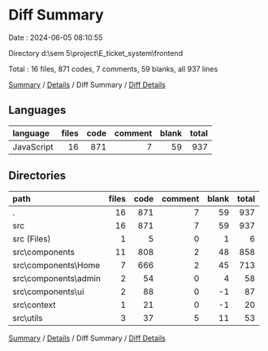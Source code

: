 # Diff Summary

Date : 2024-06-05 08:10:55

Directory d:\\sem 5\\project\\E_ticket_system\\frontend

Total : 16 files,  871 codes, 7 comments, 59 blanks, all 937 lines

[Summary](results.md) / [Details](details.md) / Diff Summary / [Diff Details](diff-details.md)

## Languages
| language | files | code | comment | blank | total |
| :--- | ---: | ---: | ---: | ---: | ---: |
| JavaScript | 16 | 871 | 7 | 59 | 937 |

## Directories
| path | files | code | comment | blank | total |
| :--- | ---: | ---: | ---: | ---: | ---: |
| . | 16 | 871 | 7 | 59 | 937 |
| src | 16 | 871 | 7 | 59 | 937 |
| src (Files) | 1 | 5 | 0 | 1 | 6 |
| src\\components | 11 | 808 | 2 | 48 | 858 |
| src\\components\\Home | 7 | 666 | 2 | 45 | 713 |
| src\\components\\admin | 2 | 54 | 0 | 4 | 58 |
| src\\components\\ui | 2 | 88 | 0 | -1 | 87 |
| src\\context | 1 | 21 | 0 | -1 | 20 |
| src\\utils | 3 | 37 | 5 | 11 | 53 |

[Summary](results.md) / [Details](details.md) / Diff Summary / [Diff Details](diff-details.md)